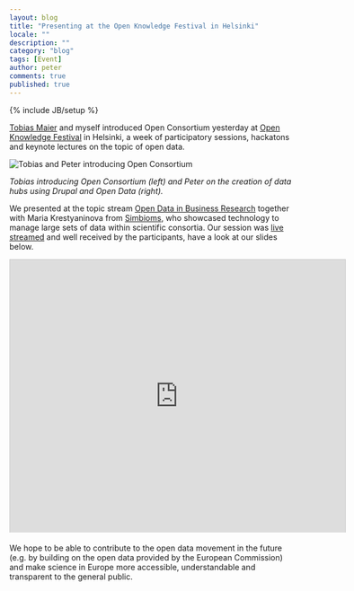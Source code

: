 ```yaml
---
layout: blog
title: "Presenting at the Open Knowledge Festival in Helsinki"
locale: ""
description: ""
category: "blog"
tags: [Event]
author: peter 
comments: true
published: true
---
```

{% include JB/setup %}

<p class="lead"><a href="/team/tobias-maier">Tobias Maier</a> and myself introduced Open Consortium yesterday at <a href="http://okfestival.org" target="_blank">Open Knowledge Festival</a> in Helsinki, a week of participatory sessions, hackatons and keynote lectures on the topic of open data.</p>

![Tobias and Peter introducing Open Consortium ](http://farm9.staticflickr.com/8452/8008967415_1d606221ae_c.jpg)

_Tobias introducing Open Consortium (left) and Peter on the creation of data hubs using Drupal and Open Data (right)._

We presented at the topic stream [Open Data in Business Research](http://okfestival.org/open-data-in-business-research/) together with Maria Krestyaninova from [Simbioms](http://simbioms.org), who showcased technology to manage large sets of data within scientific consortia. Our session was [live streamed](http://okfestival.org/stream) and well received by the participants, have a look at our slides below.

<iframe src="http://www.slideshare.net/slideshow/embed_code/14371259?rel=0" width="597" height="486" frameborder="0" marginwidth="0" marginheight="0" scrolling="no" style="border:1px solid #CCC;border-width:1px 1px 0;margin-bottom:5px"> </iframe> 

We hope to be able to contribute to the open data movement in the future (e.g. by building on the open data provided by the European Commission) and make science in Europe more accessible, understandable and transparent to the general public.






